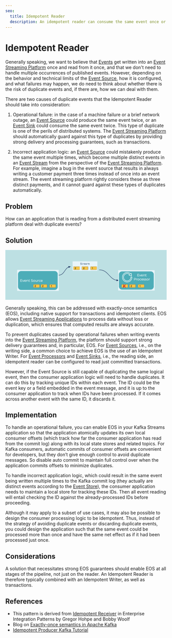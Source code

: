 ```yaml
---
seo:
  title: Idempotent Reader
  description: An idempotent reader can consume the same event once or multiple times, and it will have the same effect.
---
```


# Idempotent Reader
Generally speaking, we want to believe that [Events](../event/event.md) get written into an [Event Streaming Platform](../event-stream/event-streaming-platform.md) once and read from it once, and that we don't need to handle multiple occurrences of published events.
However, depending on the behavior and technical limits of the [Event Source](../event-source/event-source.md), how it is configured, and what failures may happen, we do need to think about whether there is the risk of duplicate events and, if there are, how we can deal with them.

There are two causes of duplicate events that the Idempotent Reader should take into consideration:

1. Operational failure: in the case of a machine failure or a brief network outage, an [Event Source](../event-source/event-source.md) could produce the same event twice, or an [Event Sink](../event-sink/event-sink.md) could consume the same event twice. This type of duplicate is one of the perils of distributed systems. The [Event Streaming Platform](../event-stream/event-streaming-platform.md) should automatically guard against this type of duplicates by providing strong delivery and processing guarantees, such as transactions.

2. Incorrect application logic: an [Event Source](../event-source/event-source.md) could mistakenly produce the same event multiple times, which become multiple distinct events in an [Event Stream](../event-stream/event-stream.md) from the perspective of the [Event Streaming Platform](../event-stream/event-streaming-platform.md). For example, imagine a bug in the event source that results in always writing a customer payment three times instead of once into an event stream. The event streaming platform rightly considers these as three distinct payments, and it cannot guard against these types of duplicates automatically.

## Problem
How can an application that is reading from a distributed event streaming platform deal with duplicate events?

## Solution
![idempotent-reader](../img/idempotent-reader.png)

Generally speaking, this can be addressed with exactly-once semantics (EOS), including native support for transactions and idempotent clients.
EOS allows [Event Streaming Applications](../event-processing/event-processing-application.md) to process data without loss or duplication, which ensures that computed results are always accurate. 

To prevent duplicates caused by operational failures when writing events into the [Event Streaming Platform](../event-stream/event-streaming-platform.md), the platform should support strong delivery guarantees and, in particular, EOS.  For [Event Sources](../event-source/event-source.md), i.e., on the writing side, a common choice to achieve EOS is the use of an Idempotent Writer. For [Event Processors](../event-processing/event-processor.md) and [Event Sinks](../event-sink/event-sink.md), i.e., the reading side, an idempotent reader can be configured to read just committed transactions.

However, if the Event Source is still capable of duplicating the same logical event, then the consumer application logic will need to handle duplicates.
It can do this by tracking unique IDs within each event.
The ID could be the event key or a field embedded in the event message, and it is up to the consumer application to track when IDs have been processed.
If it comes across another event with the same ID, it discards it.

## Implementation
To handle an operational failure, you can enable EOS in your Kafka Streams application so that the application atomically updates its own local consumer offsets (which track how far the consumer application has read from the commit log) along with its local state stores and related topics.
For Kafka consumers, automatic commits of consumer offsets are convenient for developers, but they don’t give enough control to avoid duplicate messages.
So disable auto commit to maintain full control over when the application commits offsets to minimize duplicates.

To handle incorrect application logic, which could result in the same event being written multiple times to the Kafka commit log (they actually are distinct events according to the [Event Store](../event-store/event-store.md)), the consumer application needs to maintain a local store for tracking these IDs.
Then all event reading will entail checking the ID against the already-processed IDs before proceeding.

Although it may apply to a subset of use cases, it may also be possible to design the consumer processing logic to be idempotent.
Thus, instead of the strategy of avoiding duplicate events or discarding duplicate events, you could design the application such that the same event could be processed more than once and have the same net effect as if it had been processed just once.

## Considerations
A solution that necessitates strong EOS guarantees should enable EOS at all stages of the pipeline, not just on the reader.
An Idempotent Reader is therefore typically combined with an Idempotent Writer, as well as transactions.

## References
* This pattern is derived from [Idempotent Receiver](https://www.enterpriseintegrationpatterns.com/patterns/messaging/IdempotentReceiver.html) in Enterprise Integration Patterns by Gregor Hohpe and Bobby Woolf
* Blog on [Exactly-once semantics in Apache Kafka](https://www.confluent.io/blog/simplified-robust-exactly-one-semantics-in-kafka-2-5/)
* [Idempotent Producer Kafka Tutorial](https://kafka-tutorials.confluent.io/message-ordering/kafka.html)
